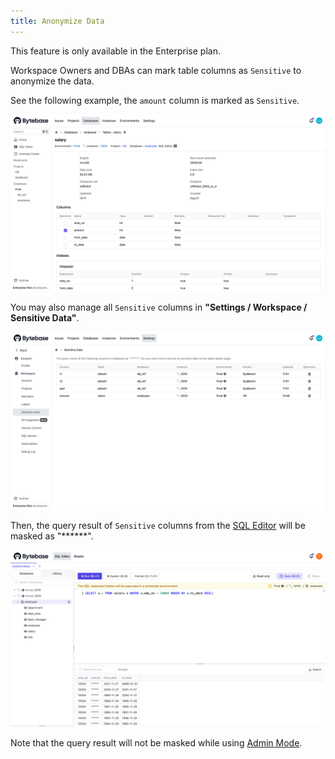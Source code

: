 ```yaml
---
title: Anonymize Data
---
```


<hint-block type="info">

This feature is only available in the Enterprise plan.

</hint-block>

Workspace Owners and DBAs can mark table columns as `Sensitive` to anonymize the data.

See the following example, the `amount` column is marked as `Sensitive`.

![setting](/static/docs/administration/anonymize-data/anonymize-data-setting.webp)

You may also manage all `Sensitive` columns in **"Settings / Workspace / Sensitive Data"**.

![workspace setting](/static/docs/administration/anonymize-data/anonymize-data-workspace-setting.webp)

Then, the query result of `Sensitive` columns from the [SQL Editor](/docs/sql-editor/overview) will be masked as "\*\*\*\*\*\*".

![query result](/static/docs/administration/anonymize-data/anonymize-data-masked.webp)

Note that the query result will not be masked while using [Admin Mode](/docs/sql-editor/admin-mode).
